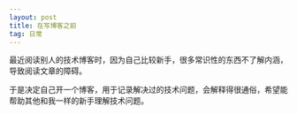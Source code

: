 ```yaml
---
layout: post
title: 在写博客之前
tag: 日常
---
```


最近阅读别人的技术博客时，因为自己比较新手，很多常识性的东西不了解内涵，导致阅读文章的障碍。

于是决定自己开一个博客，用于记录解决过的技术问题，会解释得很通俗，希望能帮助其他和我一样的新手理解技术问题。